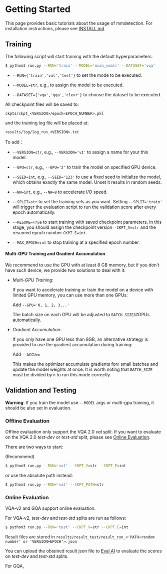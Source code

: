 # Getting Started

This page provides basic tutorials about the usage of mmdetection.
For installation instructions, please see [INSTALL.md](INSTALL.md).

## Training

The following script will start training with the default hyperparameters:

```bash
$ python3 run.py --RUN='train' --MODEL='mcan_small' --DATASET='vqa'
```

- ```--RUN={'train','val','test'}``` to set the mode to be executed.

- ```--MODEL=str```, e.g., to assign the model to be executed.

- ```--DATASET={'vqa','gqa','clevr'}``` to choose the dataset to be executed.

All checkpoint files will be saved to:

```
ckpts/ckpt_<VERSION>/epoch<EPOCH_NUMBER>.pkl
```

and the training log file will be placed at:

```
results/log/log_run_<VERSION>.txt
```

To add：

- ```--VERSION=str```, e.g., ```--VERSION='v1'``` to assign a name for your this model.

- ```--GPU=str```, e.g., ```--GPU='2'``` to train the model on specified GPU device.

- ```--SEED=int```, e.g., ```--SEED='123'``` to use a fixed seed to initialize the model, which obtains exactly the same model. Unset it results in random seeds.

- ```--NW=int```, e.g., ```--NW=8``` to accelerate I/O speed.

- ```--SPLIT=str``` to set the training sets as you want.  Setting ```--SPLIT='train'```  will trigger the evaluation script to run the validation score after every epoch automatically.

- ```--RESUME=True``` to start training with saved checkpoint parameters. In this stage, you should assign the checkpoint version```--CKPT_V=str``` and the resumed epoch number ```CKPT_E=int```.

- ```--MAX_EPOCH=int``` to stop training at a specified epoch number.


####  Multi-GPU Training and Gradient Accumulation

We recommend to use the GPU with at least 8 GB memory, but if you don't have such device,  we provide two solutions to deal with it:

- _Multi-GPU Training_: 

    If you want to accelerate training or train the model on a device with limited GPU memory, you can use more than one GPUs:

	Add ```--GPU='0, 1, 2, 3...'```

    The batch size on each GPU will be adjusted to `BATCH_SIZE`/#GPUs automatically.

- _Gradient Accumulation_: 

    If you only have one GPU less than 8GB, an alternative strategy is provided to use the gradient accumulation during training:
	
	Add ```--ACCU=n```  
	
    This makes the optimizer accumulate gradients for`n` small batches and update the model weights at once. It is worth noting that  `BATCH_SIZE` must be divided by ```n``` to run this mode correctly. 


## Validation and Testing

**Warning**: If you train the model use ```--MODEL``` args or multi-gpu training, it should be also set in evaluation.


### Offline Evaluation

Offline evaluation only support the VQA 2.0 *val* split. If you want to evaluate on the VQA 2.0 *test-dev* or *test-std* split, please see [Online Evaluation](#Online-Evaluation).

There are two ways to start:

(Recommend)

```bash
$ python3 run.py --RUN='val' --CKPT_V=str --CKPT_E=int
```

or use the absolute path instead:

```bash
$ python3 run.py --RUN='val' --CKPT_PATH=str
```


### Online Evaluation

VQA-v2 and GQA support online evaluation.

For VQA-v2, *test-dev* and *test-std* splits are run as follows:

```bash
$ python3 run.py --RUN='test' --CKPT_V=str --CKPT_E=int
```

Result files are stored in ```results/result_test/result_run_<'PATH+random number' or 'VERSION+EPOCH'>.json```

You can upload the obtained result json file to [Eval AI](https://evalai.cloudcv.org/web/challenges/challenge-page/163/overview) to evaluate the scores on *test-dev* and *test-std* splits.

For GQA, 
